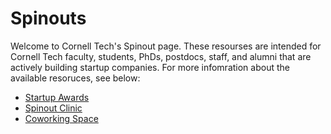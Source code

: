 # Spinouts
Welcome to Cornell Tech's Spinout page. These resourses are intended for Cornell Tech faculty, students, PhDs, postdocs, staff, and alumni that are actively building startup companies. For more infomration about the available resoruces, see below:
* [Startup Awards](https://github.com/cornelltech/Startup-Resources/wiki/Startup-Awards)
* [Spinout Clinic](https://github.com/cornelltech/Startup-Resources/wiki/Spinout-Clinic)
* [Coworking Space](https://github.com/cornelltech/spinouts/wiki/Cornell-Tech-Coworking-Space)
